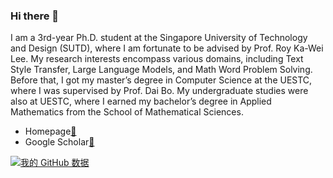 ### Hi there 👋

I am a 3rd-year Ph.D. student at the Singapore University of Technology and Design (SUTD), where I am fortunate to be advised by Prof. Roy Ka-Wei Lee. My research interests encompass various domains, including Text Style Transfer, Large Language Models, and Math Word Problem Solving. Before that, I got my master’s degree in Computer Science at the UESTC, where I was supervised by Prof. Dai Bo. My undergraduate studies were also at UESTC, where I earned my bachelor’s degree in Applied Mathematics from the School of Mathematical Sciences.

* Homepage[:name_badge:](https://hzq950419.github.io/HomePage/)
* Google Scholar[:bookmark_tabs:](https://scholar.google.com/citations?user=vjQQUnwAAAAJ&hl=en)

  
[![我的 GitHub 数据](https://github-readme-stats.vercel.app/api?username=HZQ950419)]()

